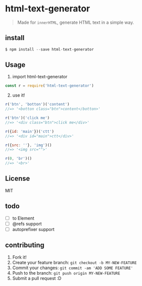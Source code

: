 # html-text-generator
> Made for `innerHTML`, generate HTML text in a simple way.

## install
```javascript
$ npm install --save html-text-generator
```

## Usage
1. import html-text-generator
```javascript
const r = require('html-text-generator')
```

2. use it!
```javascript
r('btn', 'botton')('content')
//=> '<botton class="btn">content</botton>'

r('btn')('click me')
//=> '<div class="btn">click me</div>'

r({id: 'main'})('ctt')
//=> '<div id="main">ctt</div>'

r({src: ''}, 'img')()
//=> '<img src="">'

r(0, 'br')()
//=> '<br>'
```

## License
MIT

## todo
- [ ] to Element
- [ ] @refs support
- [ ] autoprefixer support

## contributing
1. Fork it!
2. Create your feature branch: `git checkout -b MY-NEW-FEATURE`
3. Commit your changes: `git commit -am 'ADD SOME FEATURE'`
4. Push to the branch: `git push origin MY-NEW-FEATURE`
5. Submit a pull request :D
